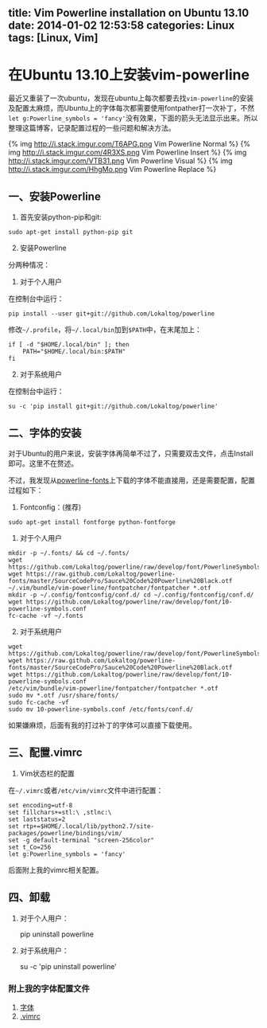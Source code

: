 title: Vim Powerline installation on Ubuntu 13.10
date: 2014-01-02 12:53:58
categories: Linux
tags: [Linux, Vim]
---

# 在Ubuntu 13.10上安装vim-powerline

 最近又重装了一次ubuntu，发现在ubuntu上每次都要去找``vim-powerline``的安装及配置太麻烦，而Ubuntu上的字体每次都需要使用fontpather打一次补丁，不然``let g:Powerline_symbols = 'fancy'``没有效果，下面的箭头无法显示出来。所以整理这篇博客，记录配置过程的一些问题和解决方法。

{% img http://i.stack.imgur.com/T6APG.png Vim Powerline Normal %}
{% img http://i.stack.imgur.com/4R3XS.png Vim Powerline Insert %}
{% img http://i.stack.imgur.com/VTB31.png Vim Powerline Visual %}
{% img http://i.stack.imgur.com/HhgMo.png Vim Powerline Replace %}

<!-- more -->

## 一、安装Powerline

1. 首先安装python-pip和git:

```
sudo apt-get install python-pip git
```

2. 安装Powerline

分两种情况：    
1) 对于个人用户

在控制台中运行：

```
pip install --user git+git://github.com/Lokaltog/powerline
```

修改``~/.profile``，将``~/.local/bin``加到``$PATH``中，在末尾加上：

```
if [ -d "$HOME/.local/bin" ]; then
    PATH="$HOME/.local/bin:$PATH"
fi
```

2) 对于系统用户

在控制台中运行：

```
su -c 'pip install git+git://github.com/Lokaltog/powerline'
```

## 二、字体的安装

对于Ubuntu的用户来说，安装字体再简单不过了，只需要双击文件，点击Install即可。这里不在赘述。

不过，我发现从[powerline-fonts](https://github.com/Lokaltog/powerline-fonts)上下载的字体不能直接用，还是需要配置，配置过程如下：

1. Fontconfig：(推荐)

```
sudo apt-get install fontforge python-fontforge
```

1) 对于个人用户

```
mkdir -p ~/.fonts/ && cd ~/.fonts/
wget https://github.com/Lokaltog/powerline/raw/develop/font/PowerlineSymbols.otf 
wget https://raw.github.com/Lokaltog/powerline-fonts/master/SourceCodePro/Sauce%20Code%20Powerline%20Black.otf
~/.vim/bundle/vim-powerline/fontpatcher/fontpatcher *.otf
mkdir -p ~/.config/fontconfig/conf.d/ cd ~/.config/fontconfig/conf.d/ 
wget https://github.com/Lokaltog/powerline/raw/develop/font/10-powerline-symbols.conf
fc-cache -vf ~/.fonts
```

2) 对于系统用户

```
wget https://github.com/Lokaltog/powerline/raw/develop/font/PowerlineSymbols.otf
wget https://raw.github.com/Lokaltog/powerline-fonts/master/SourceCodePro/Sauce%20Code%20Powerline%20Black.otf
wget https://github.com/Lokaltog/powerline/raw/develop/font/10-powerline-symbols.conf
/etc/vim/bundle/vim-powerline/fontpatcher/fontpatcher *.otf
sudo mv *.otf /usr/share/fonts/
sudo fc-cache -vf
sudo mv 10-powerline-symbols.conf /etc/fonts/conf.d/
```

如果嫌麻烦，后面有我的打过补丁的字体可以直接下载使用。

## 三、配置.vimrc

1. Vim状态栏的配置

在``~/.vimrc``或者``/etc/vim/vimrc``文件中进行配置：

```
set encoding=utf-8
set fillchars+=stl:\ ,stlnc:\
set laststatus=2
set rtp+=$HOME/.local/lib/python2.7/site-packages/powerline/bindings/vim/
set -g default-terminal "screen-256color"
set t_Co=256
let g:Powerline_symbols = 'fancy'
```

后面附上我的vimrc相关配置。

## 四、卸载

1) 对于个人用户：

    pip uninstall powerline

2) 对于系统用户：

    su -c 'pip uninstall powerline'

### 附上我的字体配置文件
1. [字体](https://github.com/beforeload/dotfiles/tree/master/fonts)
2. [.vimrc](https://raw.github.com/beforeload/dotfiles/master/.vimrc)
